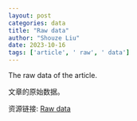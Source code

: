 ```yaml
---
layout: post
categories: data
title: "Raw data"
author: "Shouze Liu"
date: 2023-10-16
tags: ['article', ' raw', ' data']
---
```


The raw data of the article.

文章的原始数据。

资源链接: [Raw data](https://doi.org/10.57760/sciencedb.07815)

